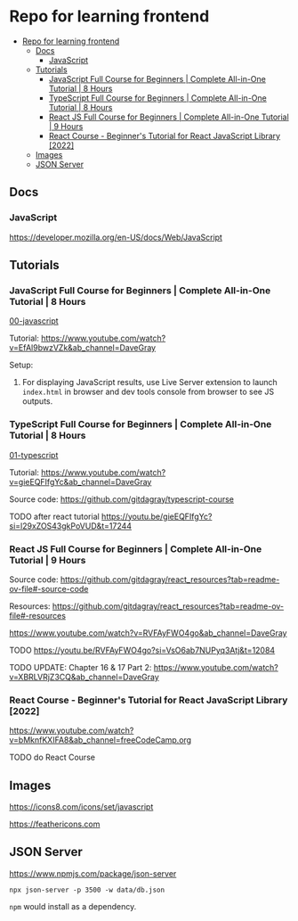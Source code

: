 # Repo for learning frontend

- [Repo for learning frontend](#repo-for-learning-frontend)
  - [Docs](#docs)
    - [JavaScript](#javascript)
  - [Tutorials](#tutorials)
    - [JavaScript Full Course for Beginners | Complete All-in-One Tutorial | 8 Hours](#javascript-full-course-for-beginners--complete-all-in-one-tutorial--8-hours)
    - [TypeScript Full Course for Beginners | Complete All-in-One Tutorial | 8 Hours](#typescript-full-course-for-beginners--complete-all-in-one-tutorial--8-hours)
    - [React JS Full Course for Beginners | Complete All-in-One Tutorial | 9 Hours](#react-js-full-course-for-beginners--complete-all-in-one-tutorial--9-hours)
    - [React Course - Beginner's Tutorial for React JavaScript Library \[2022\]](#react-course---beginners-tutorial-for-react-javascript-library-2022)
  - [Images](#images)
  - [JSON Server](#json-server)

## Docs

### JavaScript

https://developer.mozilla.org/en-US/docs/Web/JavaScript

## Tutorials

### JavaScript Full Course for Beginners | Complete All-in-One Tutorial | 8 Hours

[00-javascript](00-javascript)

Tutorial: https://www.youtube.com/watch?v=EfAl9bwzVZk&ab_channel=DaveGray

Setup:

1. For displaying JavaScript results, use Live Server extension to launch `index.html` in browser and dev tools console from browser to see JS outputs.

### TypeScript Full Course for Beginners | Complete All-in-One Tutorial | 8 Hours

[01-typescript](01-typescript)

Tutorial: https://www.youtube.com/watch?v=gieEQFIfgYc&ab_channel=DaveGray

Source code: https://github.com/gitdagray/typescript-course

TODO after react tutorial https://youtu.be/gieEQFIfgYc?si=l29xZOS43gkPoVUD&t=17244

### React JS Full Course for Beginners | Complete All-in-One Tutorial | 9 Hours

Source code: https://github.com/gitdagray/react_resources?tab=readme-ov-file#-source-code

Resources: https://github.com/gitdagray/react_resources?tab=readme-ov-file#-resources

https://www.youtube.com/watch?v=RVFAyFWO4go&ab_channel=DaveGray

TODO https://youtu.be/RVFAyFWO4go?si=VsO6ab7NUPyq3Atj&t=12084

TODO UPDATE: Chapter 16 & 17 Part 2: https://www.youtube.com/watch?v=XBRLVRjZ3CQ&ab_channel=DaveGray

### React Course - Beginner's Tutorial for React JavaScript Library [2022]

https://www.youtube.com/watch?v=bMknfKXIFA8&ab_channel=freeCodeCamp.org

TODO do React Course

## Images

https://icons8.com/icons/set/javascript

https://feathericons.com

## JSON Server

https://www.npmjs.com/package/json-server

```
npx json-server -p 3500 -w data/db.json
```

`npm` would install as a dependency.
